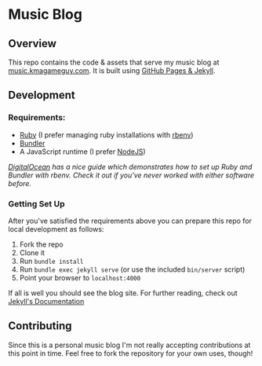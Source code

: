 # Music Blog

## Overview
This repo contains the code & assets that serve my music blog at [music.kmagameguy.com][music].  It is built using [GitHub Pages & Jekyll][gh-pages].

## Development
### Requirements:
- [Ruby][ruby] (I prefer managing ruby installations with [rbenv][rbenv])
- [Bundler][bundler]
- A JavaScript runtime (I prefer [NodeJS][nodejs])

*[DigitalOcean][digitalocean] has a nice guide which demonstrates how to set up Ruby and Bundler with rbenv.  Check it out if you've never worked with either software before.*

### Getting Set Up
After you've satisfied the requirements above you can prepare this repo for local development as follows:
1. Fork the repo
1. Clone it
1. Run `bundle install`
1. Run `bundle exec jekyll serve`  (or use the included `bin/server` script)
1. Point your browser to `localhost:4000`

If all is well you should see the blog site.  For further reading, check out [Jekyll's Documentation][jekyll-docs]

## Contributing
Since this is a personal music blog I'm not really accepting contributions at this point in time.  Feel free to fork the repository for your own uses, though!


[music]:https://music.kmagameguy.com
[gh-pages]:https://docs.github.com/en/pages/setting-up-a-github-pages-site-with-jekyll/about-github-pages-and-jekyll
[ruby]:https://www.ruby-lang.org/en/
[rbenv]:https://github.com/rbenv/rbenv
[bundler]:https://bundler.io/
[nodejs]:https://nodejs.org/en/
[digitalocean]:https://www.digitalocean.com/community/tutorials/how-to-install-ruby-on-rails-with-rbenv-on-ubuntu-20-04
[jekyll-docs]:https://jekyllrb.com/docs/posts/
